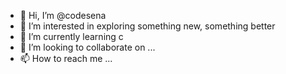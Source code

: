 - 👋 Hi, I’m @codesena
- 👀 I’m interested in exploring something new, something better
- 🌱 I’m currently learning c
- 💞️ I’m looking to collaborate on ...
- 📫 How to reach me ...

<!---
codesena/codesena is a ✨ special ✨ repository because its `README.md` (this file) appears on your GitHub profile.
You can click the Preview link to take a look at your changes.
--->
